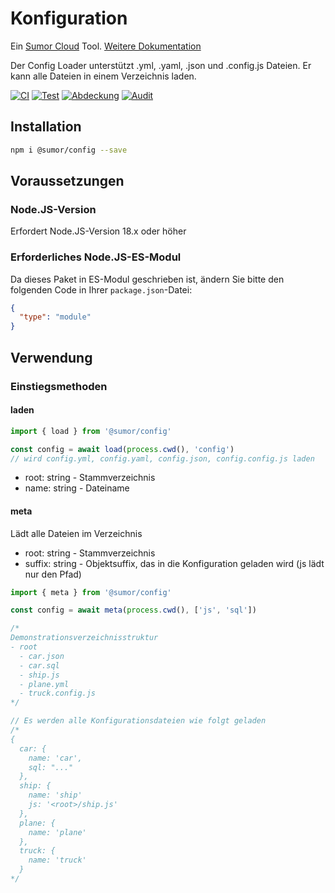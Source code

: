 # Konfiguration

Ein [Sumor Cloud](https://sumor.cloud) Tool.
[Weitere Dokumentation](https://sumor.cloud/config)

Der Config Loader unterstützt .yml, .yaml, .json und .config.js Dateien. Er kann alle Dateien in einem Verzeichnis laden.

[![CI](https://github.com/sumor-cloud/config/actions/workflows/ci.yml/badge.svg)](https://github.com/sumor-cloud/config/actions/workflows/ci.yml)
[![Test](https://github.com/sumor-cloud/config/actions/workflows/ut.yml/badge.svg)](https://github.com/sumor-cloud/config/actions/workflows/ut.yml)
[![Abdeckung](https://github.com/sumor-cloud/config/actions/workflows/coverage.yml/badge.svg)](https://github.com/sumor-cloud/config/actions/workflows/coverage.yml)
[![Audit](https://github.com/sumor-cloud/config/actions/workflows/audit.yml/badge.svg)](https://github.com/sumor-cloud/config/actions/workflows/audit.yml)

## Installation

```bash
npm i @sumor/config --save
```

## Voraussetzungen

### Node.JS-Version

Erfordert Node.JS-Version 18.x oder höher

### Erforderliches Node.JS-ES-Modul

Da dieses Paket in ES-Modul geschrieben ist, ändern Sie bitte den folgenden Code in Ihrer `package.json`-Datei:

```json
{
  "type": "module"
}
```

## Verwendung

### Einstiegsmethoden

#### laden

```js
import { load } from '@sumor/config'

const config = await load(process.cwd(), 'config')
// wird config.yml, config.yaml, config.json, config.config.js laden
```

- root: string - Stammverzeichnis
- name: string - Dateiname

#### meta

Lädt alle Dateien im Verzeichnis

- root: string - Stammverzeichnis
- suffix: string - Objektsuffix, das in die Konfiguration geladen wird (js lädt nur den Pfad)

```js
import { meta } from '@sumor/config'

const config = await meta(process.cwd(), ['js', 'sql'])

/*
Demonstrationsverzeichnisstruktur
- root
  - car.json
  - car.sql
  - ship.js
  - plane.yml
  - truck.config.js
*/

// Es werden alle Konfigurationsdateien wie folgt geladen
/*
{
  car: {
    name: 'car',
    sql: "..."
  },
  ship: {
    name: 'ship'
    js: '<root>/ship.js'
  },
  plane: {
    name: 'plane'
  },
  truck: {
    name: 'truck'
  }
*/
```

